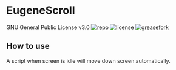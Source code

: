 # EugeneScroll
GNU General Public License v3.0
[![repo](https://img.shields.io/badge/github-repo-blue.svg)](https://github.com/EugeneYilia/EugeneScroll)
![license](https://img.shields.io/badge/license-GNU%20General%20Public%20License%20v3.0-green.svg?longCache=true&style=plastic)
[![greasefork](https://img.shields.io/badge/greasyfork-available-brightgreen.svg)](https://greasyfork.org/zh-CN/scripts/370628-optimize-browser)

## How to use
A script when screen is idle will move down screen automatically.

